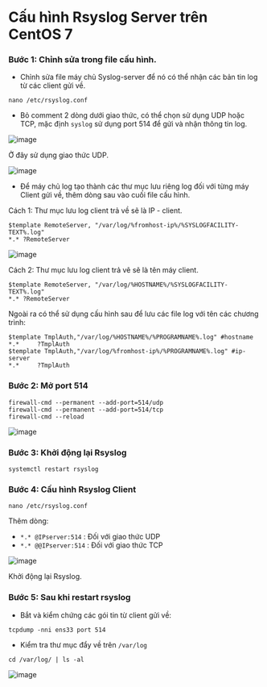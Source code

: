 # Cấu hình Rsyslog Server trên CentOS 7

### Bước 1: Chỉnh sửa trong file cấu hình.
- Chỉnh sửa file máy chủ Syslog-server để nó có thể nhận các bản tin log từ các client gửi về.

```
nano /etc/rsyslog.conf
```

- Bỏ comment 2 dòng dưới giao thức, có thể chọn sử dụng UDP hoặc TCP, mặc định `syslog` sử dụng port 514 để gửi và nhận thông tin log.

![image](https://user-images.githubusercontent.com/111716161/193762419-48ceba37-f43b-413f-a61b-00c3b0d19ba1.png)

Ở đây sử dụng giao thức UDP.

![image](https://user-images.githubusercontent.com/111716161/193762514-eaa3518b-62e5-4d45-be84-4496d452083c.png)

- Để máy chủ log tạo thành các thư mục lưu riêng log đối với từng máy Client gửi về, thêm dòng sau vào cuối file cấu hình. 

Cách 1: Thư mục lưu log client trả về sẽ là IP - client.

```
$template RemoteServer, "/var/log/%fromhost-ip%/%SYSLOGFACILITY-TEXT%.log"
*.* ?RemoteServer
```

![image](https://user-images.githubusercontent.com/111716161/193760933-3b1c8741-1147-434d-abd6-a9414d91879c.png)

Cách 2: Thư mục lưu log client trả vê sẽ là tên máy client.

```
$template RemoteServer, "/var/log/%HOSTNAME%/%SYSLOGFACILITY-TEXT%.log"
*.* ?RemoteServer
```

Ngoài ra có thể sử dụng cấu hình sau để lưu các file log với tên các chương trình: 

```
$template TmplAuth,"/var/log/%HOSTNAME%/%PROGRAMNAME%.log" #hostname
*.*     ?TmplAuth
$template TmplAuth,"/var/log/%fromhost-ip%/%PROGRAMNAME%.log" #ip-server
*.*     ?TmplAuth
```

### Bước 2: Mở port 514

```
firewall-cmd --permanent --add-port=514/udp
firewall-cmd --permanent --add-port=514/tcp
firewall-cmd --reload
```

![image](https://user-images.githubusercontent.com/111716161/193760725-ceab06bf-6fc0-4d5d-aaf8-bf816c3848d6.png)

### Bước 3: Khởi động lại Rsyslog

```
systemctl restart rsyslog
```

### Bước 4: Cấu hình Rsyslog Client

```
nano /etc/rsyslog.conf
```

Thêm dòng:

- `*.* @IPserver:514` : Đối với giao thức UDP
- `*.* @@IPserver:514` : Đối với giao thức TCP

![image](https://user-images.githubusercontent.com/111716161/193761087-6ca6dae8-3f49-47ac-8907-93f7b8d2b61f.png)

Khởi động lại Rsyslog. 

### Bước 5: Sau khi restart rsyslog

- Bắt và kiểm chứng các gói tin từ client gửi về:

```
tcpdump -nni ens33 port 514
```

- Kiểm tra thư mục đẩy về trên `/var/log`

```
cd /var/log/ | ls -al
```

![image](https://user-images.githubusercontent.com/111716161/193761337-8d72c37e-541f-4844-a695-d9c8882e81c8.png)
